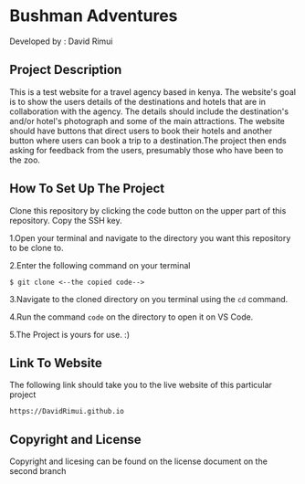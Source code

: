 # Bushman Adventures
  
 Developed by : David Rimui

 ## Project Description

This is a test website for a travel agency based in kenya. The website's goal is to show the users details of the destinations and hotels that are in collaboration with the agency. The details should include the destination's and/or hotel's photograph and some of the main attractions. The website should have buttons that direct users to book their hotels and another button where users can book a trip to a destination.The project then ends asking for feedback from the users, presumably those who have been to the zoo. 

## How To Set Up The Project 

Clone this repository by clicking the code  button on the upper part of this repository. Copy the SSH key. 

1.Open your terminal and navigate to the directory you want this repository to be clone to.

2.Enter the following command on your terminal

```console
$ git clone <--the copied code-->
```
3.Navigate to the cloned directory on you terminal using the ``` cd ``` command.

4.Run the command ```code``` on the directory to open it on VS Code.

5.The Project is yours for use. :)

## Link To Website

The following link should take you to the live website of this particular project

```console
https://DavidRimui.github.io
```

## Copyright and License
Copyright and licesing can be found on the license document on the second branch
